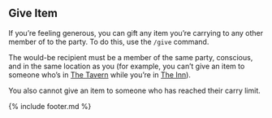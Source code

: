 ## Give Item
If you’re feeling generous, you can gift any item you’re carrying to any other member of to the party. To do this,
  use the `/give` command.

The would-be recipient must be a member of the same party, conscious, and in the same location as you (for example,
  you can’t give an item to someone who’s in [The Tavern](../locations/tavern/index.md) while you’re in [The Inn](../locations/inn/index.md)).

You also cannot give an item to someone who has reached their carry limit.

{% include footer.md %}